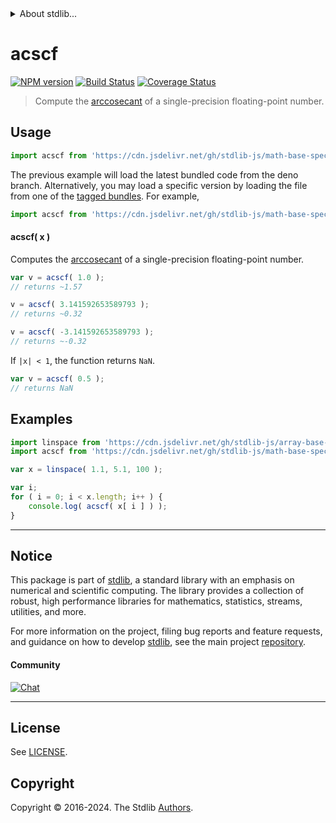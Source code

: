 <!--

@license Apache-2.0

Copyright (c) 2024 The Stdlib Authors.

Licensed under the Apache License, Version 2.0 (the "License");
you may not use this file except in compliance with the License.
You may obtain a copy of the License at

   http://www.apache.org/licenses/LICENSE-2.0

Unless required by applicable law or agreed to in writing, software
distributed under the License is distributed on an "AS IS" BASIS,
WITHOUT WARRANTIES OR CONDITIONS OF ANY KIND, either express or implied.
See the License for the specific language governing permissions and
limitations under the License.

-->


<details>
  <summary>
    About stdlib...
  </summary>
  <p>We believe in a future in which the web is a preferred environment for numerical computation. To help realize this future, we've built stdlib. stdlib is a standard library, with an emphasis on numerical and scientific computation, written in JavaScript (and C) for execution in browsers and in Node.js.</p>
  <p>The library is fully decomposable, being architected in such a way that you can swap out and mix and match APIs and functionality to cater to your exact preferences and use cases.</p>
  <p>When you use stdlib, you can be absolutely certain that you are using the most thorough, rigorous, well-written, studied, documented, tested, measured, and high-quality code out there.</p>
  <p>To join us in bringing numerical computing to the web, get started by checking us out on <a href="https://github.com/stdlib-js/stdlib">GitHub</a>, and please consider <a href="https://opencollective.com/stdlib">financially supporting stdlib</a>. We greatly appreciate your continued support!</p>
</details>

# acscf

[![NPM version][npm-image]][npm-url] [![Build Status][test-image]][test-url] [![Coverage Status][coverage-image]][coverage-url] <!-- [![dependencies][dependencies-image]][dependencies-url] -->

> Compute the [arccosecant][arccosecant] of a single-precision floating-point number.



<section class="usage">

## Usage

```javascript
import acscf from 'https://cdn.jsdelivr.net/gh/stdlib-js/math-base-special-acscf@deno/mod.js';
```
The previous example will load the latest bundled code from the deno branch. Alternatively, you may load a specific version by loading the file from one of the [tagged bundles](https://github.com/stdlib-js/math-base-special-acscf/tags). For example,

```javascript
import acscf from 'https://cdn.jsdelivr.net/gh/stdlib-js/math-base-special-acscf@v0.1.0-deno/mod.js';
```

#### acscf( x )

Computes the [arccosecant][arccosecant] of a single-precision floating-point number.

```javascript
var v = acscf( 1.0 );
// returns ~1.57

v = acscf( 3.141592653589793 );
// returns ~0.32

v = acscf( -3.141592653589793 );
// returns ~-0.32
```

If `|x| < 1`, the function returns `NaN`.

```javascript
var v = acscf( 0.5 );
// returns NaN
```

</section>

<!-- /.usage -->

<section class="examples">

## Examples

<!-- eslint no-undef: "error" -->

```javascript
import linspace from 'https://cdn.jsdelivr.net/gh/stdlib-js/array-base-linspace@deno/mod.js';
import acscf from 'https://cdn.jsdelivr.net/gh/stdlib-js/math-base-special-acscf@deno/mod.js';

var x = linspace( 1.1, 5.1, 100 );

var i;
for ( i = 0; i < x.length; i++ ) {
    console.log( acscf( x[ i ] ) );
}
```

</section>

<!-- /.examples -->

<!-- C interface documentation. -->



<!-- Section for related `stdlib` packages. Do not manually edit this section, as it is automatically populated. -->

<section class="related">

</section>

<!-- /.related -->

<!-- Section for all links. Make sure to keep an empty line after the `section` element and another before the `/section` close. -->


<section class="main-repo" >

* * *

## Notice

This package is part of [stdlib][stdlib], a standard library with an emphasis on numerical and scientific computing. The library provides a collection of robust, high performance libraries for mathematics, statistics, streams, utilities, and more.

For more information on the project, filing bug reports and feature requests, and guidance on how to develop [stdlib][stdlib], see the main project [repository][stdlib].

#### Community

[![Chat][chat-image]][chat-url]

---

## License

See [LICENSE][stdlib-license].


## Copyright

Copyright &copy; 2016-2024. The Stdlib [Authors][stdlib-authors].

</section>

<!-- /.stdlib -->

<!-- Section for all links. Make sure to keep an empty line after the `section` element and another before the `/section` close. -->

<section class="links">

[npm-image]: http://img.shields.io/npm/v/@stdlib/math-base-special-acscf.svg
[npm-url]: https://npmjs.org/package/@stdlib/math-base-special-acscf

[test-image]: https://github.com/stdlib-js/math-base-special-acscf/actions/workflows/test.yml/badge.svg?branch=v0.1.0
[test-url]: https://github.com/stdlib-js/math-base-special-acscf/actions/workflows/test.yml?query=branch:v0.1.0

[coverage-image]: https://img.shields.io/codecov/c/github/stdlib-js/math-base-special-acscf/main.svg
[coverage-url]: https://codecov.io/github/stdlib-js/math-base-special-acscf?branch=main

<!--

[dependencies-image]: https://img.shields.io/david/stdlib-js/math-base-special-acscf.svg
[dependencies-url]: https://david-dm.org/stdlib-js/math-base-special-acscf/main

-->

[chat-image]: https://img.shields.io/gitter/room/stdlib-js/stdlib.svg
[chat-url]: https://app.gitter.im/#/room/#stdlib-js_stdlib:gitter.im

[stdlib]: https://github.com/stdlib-js/stdlib

[stdlib-authors]: https://github.com/stdlib-js/stdlib/graphs/contributors

[umd]: https://github.com/umdjs/umd
[es-module]: https://developer.mozilla.org/en-US/docs/Web/JavaScript/Guide/Modules

[deno-url]: https://github.com/stdlib-js/math-base-special-acscf/tree/deno
[deno-readme]: https://github.com/stdlib-js/math-base-special-acscf/blob/deno/README.md
[umd-url]: https://github.com/stdlib-js/math-base-special-acscf/tree/umd
[umd-readme]: https://github.com/stdlib-js/math-base-special-acscf/blob/umd/README.md
[esm-url]: https://github.com/stdlib-js/math-base-special-acscf/tree/esm
[esm-readme]: https://github.com/stdlib-js/math-base-special-acscf/blob/esm/README.md
[branches-url]: https://github.com/stdlib-js/math-base-special-acscf/blob/main/branches.md

[stdlib-license]: https://raw.githubusercontent.com/stdlib-js/math-base-special-acscf/main/LICENSE

[arccosecant]: https://en.wikipedia.org/wiki/Inverse_trigonometric_functions

</section>

<!-- /.links -->
